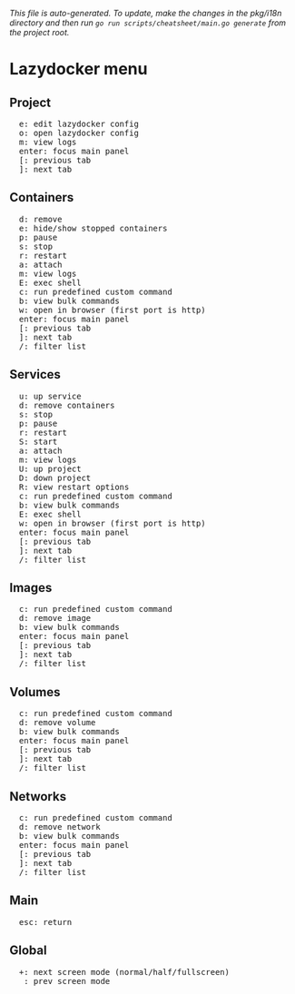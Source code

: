 _This file is auto-generated. To update, make the changes in the pkg/i18n directory and then run `go run scripts/cheatsheet/main.go generate` from the project root._

# Lazydocker menu

## Project

<pre>
  <kbd>e</kbd>: edit lazydocker config
  <kbd>o</kbd>: open lazydocker config
  <kbd>m</kbd>: view logs
  <kbd>enter</kbd>: focus main panel
  <kbd>[</kbd>: previous tab
  <kbd>]</kbd>: next tab
</pre>

## Containers

<pre>
  <kbd>d</kbd>: remove
  <kbd>e</kbd>: hide/show stopped containers
  <kbd>p</kbd>: pause
  <kbd>s</kbd>: stop
  <kbd>r</kbd>: restart
  <kbd>a</kbd>: attach
  <kbd>m</kbd>: view logs
  <kbd>E</kbd>: exec shell
  <kbd>c</kbd>: run predefined custom command
  <kbd>b</kbd>: view bulk commands
  <kbd>w</kbd>: open in browser (first port is http)
  <kbd>enter</kbd>: focus main panel
  <kbd>[</kbd>: previous tab
  <kbd>]</kbd>: next tab
  <kbd>/</kbd>: filter list
</pre>

## Services

<pre>
  <kbd>u</kbd>: up service
  <kbd>d</kbd>: remove containers
  <kbd>s</kbd>: stop
  <kbd>p</kbd>: pause
  <kbd>r</kbd>: restart
  <kbd>S</kbd>: start
  <kbd>a</kbd>: attach
  <kbd>m</kbd>: view logs
  <kbd>U</kbd>: up project
  <kbd>D</kbd>: down project
  <kbd>R</kbd>: view restart options
  <kbd>c</kbd>: run predefined custom command
  <kbd>b</kbd>: view bulk commands
  <kbd>E</kbd>: exec shell
  <kbd>w</kbd>: open in browser (first port is http)
  <kbd>enter</kbd>: focus main panel
  <kbd>[</kbd>: previous tab
  <kbd>]</kbd>: next tab
  <kbd>/</kbd>: filter list
</pre>

## Images

<pre>
  <kbd>c</kbd>: run predefined custom command
  <kbd>d</kbd>: remove image
  <kbd>b</kbd>: view bulk commands
  <kbd>enter</kbd>: focus main panel
  <kbd>[</kbd>: previous tab
  <kbd>]</kbd>: next tab
  <kbd>/</kbd>: filter list
</pre>

## Volumes

<pre>
  <kbd>c</kbd>: run predefined custom command
  <kbd>d</kbd>: remove volume
  <kbd>b</kbd>: view bulk commands
  <kbd>enter</kbd>: focus main panel
  <kbd>[</kbd>: previous tab
  <kbd>]</kbd>: next tab
  <kbd>/</kbd>: filter list
</pre>

## Networks

<pre>
  <kbd>c</kbd>: run predefined custom command
  <kbd>d</kbd>: remove network
  <kbd>b</kbd>: view bulk commands
  <kbd>enter</kbd>: focus main panel
  <kbd>[</kbd>: previous tab
  <kbd>]</kbd>: next tab
  <kbd>/</kbd>: filter list
</pre>

## Main

<pre>
  <kbd>esc</kbd>: return
</pre>

## Global

<pre>
  <kbd>+</kbd>: next screen mode (normal/half/fullscreen)
  <kbd>_</kbd>: prev screen mode
</pre>
